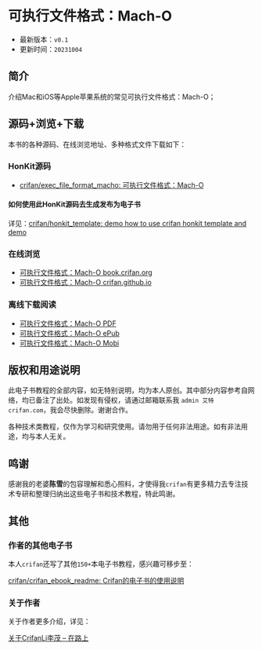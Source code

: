 # 可执行文件格式：Mach-O

* 最新版本：`v0.1`
* 更新时间：`20231004`

## 简介

介绍Mac和iOS等Apple苹果系统的常见可执行文件格式：Mach-O；

## 源码+浏览+下载

本书的各种源码、在线浏览地址、多种格式文件下载如下：

### HonKit源码

* [crifan/exec_file_format_macho: 可执行文件格式：Mach-O](https://github.com/crifan/exec_file_format_macho)

#### 如何使用此HonKit源码去生成发布为电子书

详见：[crifan/honkit_template: demo how to use crifan honkit template and demo](https://github.com/crifan/honkit_template)

### 在线浏览

* [可执行文件格式：Mach-O book.crifan.org](https://book.crifan.org/books/exec_file_format_macho/website/)
* [可执行文件格式：Mach-O crifan.github.io](https://crifan.github.io/exec_file_format_macho/website/)

### 离线下载阅读

* [可执行文件格式：Mach-O PDF](https://book.crifan.org/books/exec_file_format_macho/pdf/exec_file_format_macho.pdf)
* [可执行文件格式：Mach-O ePub](https://book.crifan.org/books/exec_file_format_macho/epub/exec_file_format_macho.epub)
* [可执行文件格式：Mach-O Mobi](https://book.crifan.org/books/exec_file_format_macho/mobi/exec_file_format_macho.mobi)

## 版权和用途说明

此电子书教程的全部内容，如无特别说明，均为本人原创。其中部分内容参考自网络，均已备注了出处。如发现有侵权，请通过邮箱联系我 `admin 艾特 crifan.com`，我会尽快删除。谢谢合作。

各种技术类教程，仅作为学习和研究使用。请勿用于任何非法用途。如有非法用途，均与本人无关。

## 鸣谢

感谢我的老婆**陈雪**的包容理解和悉心照料，才使得我`crifan`有更多精力去专注技术专研和整理归纳出这些电子书和技术教程，特此鸣谢。

## 其他

### 作者的其他电子书

本人`crifan`还写了其他`150+`本电子书教程，感兴趣可移步至：

[crifan/crifan_ebook_readme: Crifan的电子书的使用说明](https://github.com/crifan/crifan_ebook_readme)

### 关于作者

关于作者更多介绍，详见：

[关于CrifanLi李茂 – 在路上](https://www.crifan.org/about/)
